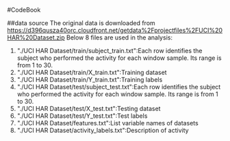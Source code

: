 #CodeBook

##data source
The original data is downloaded from https://d396qusza40orc.cloudfront.net/getdata%2Fprojectfiles%2FUCI%20HAR%20Dataset.zip
Below 8 files are used in the analysis:  
  
1. "./UCI HAR Dataset/train/subject_train.txt":Each row identifies the subject who performed the activity for each window sample. Its range is from 1 to 30.   
2. "./UCI HAR Dataset/train/X_train.txt":Training dataset
3. "./UCI HAR Dataset/train/Y_train.txt":Training labels
4. "./UCI HAR Dataset/test/subject_test.txt":Each row identifies the subject who performed the activity for each window sample. Its range is from 1 to 30. 
5. "./UCI HAR Dataset/test/X_test.txt":Testing dataset
6. "./UCI HAR Dataset/test/Y_test.txt":Test labels
7. "./UCI HAR Dataset/features.txt":List variable names of datasets
8. "./UCI HAR Dataset/activity_labels.txt":Description of activity
